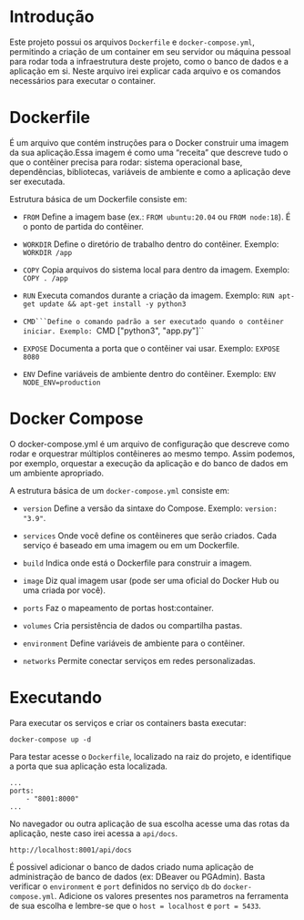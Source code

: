 # Introdução

Este projeto possui os arquivos ``Dockerfile`` e ``docker-compose.yml``, permitindo a criação de um container em seu servidor ou máquina pessoal para rodar toda a infraestrutura deste projeto, como o banco de dados e a aplicação em si. Neste arquivo irei explicar cada arquivo e os comandos necessários para executar o container.

# Dockerfile

É um arquivo que contém instruções para o Docker construir uma imagem da sua aplicação.Essa imagem é como uma “receita” que descreve tudo o que o contêiner precisa para rodar: sistema operacional base, dependências, bibliotecas, variáveis de ambiente e como a aplicação deve ser executada.

Estrutura básica de um Dockerfile consiste em:
- ``FROM`` Define a imagem base (ex.: ``FROM ubuntu:20.04`` ou ``FROM node:18``). É o ponto de partida do contêiner.

- ``WORKDIR`` Define o diretório de trabalho dentro do contêiner. Exemplo: ``WORKDIR /app``

- ``COPY`` Copia arquivos do sistema local para dentro da imagem. Exemplo: ``COPY . /app``

- ``RUN`` Executa comandos durante a criação da imagem. Exemplo: ``RUN apt-get update && apt-get install -y python3``

- ``CMD```Define o comando padrão a ser executado quando o contêiner iniciar. Exemplo: ``CMD ["python3", "app.py"]``

- ``EXPOSE`` Documenta a porta que o contêiner vai usar. Exemplo: ``EXPOSE 8080``

- ``ENV`` Define variáveis de ambiente dentro do contêiner. Exemplo: ``ENV NODE_ENV=production``

# Docker Compose

O docker-compose.yml é um arquivo de configuração que descreve como rodar e orquestrar múltiplos contêineres ao mesmo tempo. Assim podemos, por exemplo, orquestar a execução da aplicação e do banco de dados em um ambiente apropriado.

A estrutura básica de um ``docker-compose.yml`` consiste em:

- ``version`` Define a versão da sintaxe do Compose. Exemplo: ``version: "3.9"``.
  
- ``services`` Onde você define os contêineres que serão criados. Cada serviço é baseado em uma imagem ou em um Dockerfile.

- ``build`` Indica onde está o Dockerfile para construir a imagem.
  
- ``image`` Diz qual imagem usar (pode ser uma oficial do Docker Hub ou uma criada por você).

- ``ports`` Faz o mapeamento de portas host:container.

- ``volumes`` Cria persistência de dados ou compartilha pastas.

- ``environment`` Define variáveis de ambiente para o contêiner.

- ``networks`` Permite conectar serviços em redes personalizadas.

# Executando

Para executar os serviços e criar os containers basta executar:

```
docker-compose up -d
```

Para testar acesse o ``Dockerfile``, localizado na raiz do projeto, e identifique a porta que sua aplicação esta localizada.

```
...
ports:
    - "8001:8000"
...
```

No navegador ou outra aplicação de sua escolha acesse uma das rotas da aplicação, neste caso irei acessa a ``api/docs``.
```
http://localhost:8001/api/docs
```

É possivel adicionar o banco de dados criado numa aplicação de administração de banco de dados (ex: DBeaver ou PGAdmin). Basta verificar o ``environment`` e ``port`` definidos no serviço ``db`` do ``docker-compose.yml``. Adicione os valores presentes nos parametros na ferramenta de sua escolha e lembre-se que o ``host = localhost`` e ``port = 5433``.
